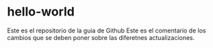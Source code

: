 # hello-world
Este es el repositorio de la guia de Github
Este es el comentario de los cambios que se deben poner sobre las diferetnes actualizaciones.
